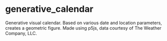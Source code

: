 # generative_calendar
Generative visual calendar. Based on various date and location parameters, creates a geometric figure.
Made using p5js, data courtesy of The Weather Company, LLC.
